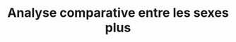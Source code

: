 ---
title: Analyse comparative entre les sexes plus
longTitle: 'Analyse comparative entre les sexes plus'
tags:
- gccommon
french:
- "[[Gender-based analysis plus]]"
---